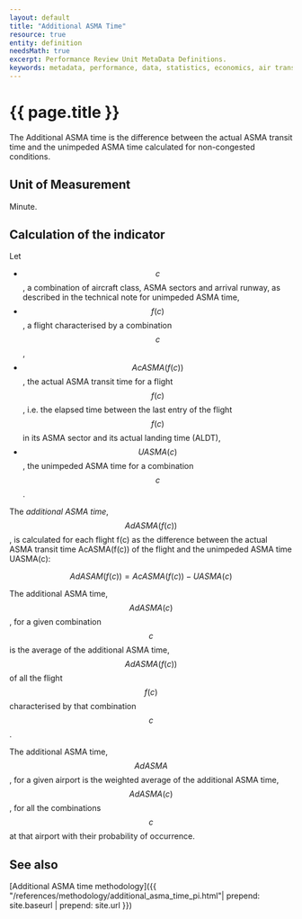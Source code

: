 ```yaml
---
layout: default
title: "Additional ASMA Time"
resource: true
entity: definition
needsMath: true
excerpt: Performance Review Unit MetaData Definitions.
keywords: metadata, performance, data, statistics, economics, air transport, flights, europe, cost efficiency
---
```

# {{ page.title }}

The Additional ASMA time is the difference between the actual ASMA transit time
and the unimpeded ASMA time calculated for non-congested conditions.

## Unit of Measurement
Minute.

## Calculation of the indicator
Let

* $$c$$, a combination of aircraft class, ASMA sectors and arrival runway, as
  described in the technical note for unimpeded ASMA time,
* $$f(c)$$, a flight characterised by a combination $$c$$,
* $$AcASMA(f(c))$$, the actual ASMA transit time for a flight $$f(c)$$, i.e. the
  elapsed time between the last entry of the flight $$f(c)$$ in its ASMA sector and
  its actual landing time (ALDT),
* $$UASMA(c)$$, the unimpeded ASMA time for a combination $$c$$.

The *additional ASMA time*, $$AdASMA(f(c))$$, is calculated for each flight f(c)
as the difference between the actual ASMA transit time AcASMA(f(c)) of the
flight and the unimpeded ASMA time UASMA(c):

$$
AdASAM(f(c)) = AcASMA(f(c)) - UASMA(c)
$$

The additional ASMA time, $$AdASMA(c)$$, for a given combination $$c$$ is the
average of the additional ASMA time, $$AdASMA(f(c))$$ of all the flight $$f(c)$$
characterised by that combination $$c$$.

The additional ASMA time, $$AdASMA$$, for a given airport is the weighted
average of the additional ASMA time, $$AdASMA(c)$$, for all the combinations
$$c$$ at that airport with their probability of occurrence.

## See also

[Additional ASMA time methodology]({{ "/references/methodology/additional_asma_time_pi.html"| prepend: site.baseurl | prepend: site.url }})
